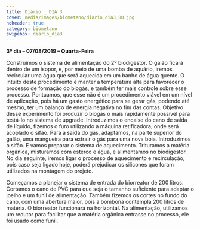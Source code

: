```yaml
---
title: Diário _ DIA 3
cover: media/images/biometano/diario_dia3_00.jpg
noheader: true
category: biometano
swipebox: diario_dia3
---
```


**3º dia – 07/08/2019 – Quarta-Feira**
  
Construímos o sistema de alimentação do 2º biodigestor. O galão ficará dentro de um isopor, e, por meio de uma bomba de aquário, iremos recircular uma água que será aquecida em um banho de água quente. O intuito deste procedimento é manter a temperatura alta para favorecer o processo de formação do biogás, e também ter mais controle sobre esse processo.
Pontuamos, que esse não é um procedimento viável em um nível de aplicação, pois há um gasto energético para se gerar gás, podendo até mesmo, ter um balanço de energia negativa no fim das contas. Objetivo desse experimento foi produzir o biogás o mais rapidamente possível para testá-lo no sistema de upgrade.
Introduzimos o encaixe do cano de saída de líquido, fizemos o furo utilizando a máquina retificadora, onde será acoplado o sifão.
Para a saída do gás, adaptamos, na parte superior do galão, uma mangueira para extrair o gás para uma nova boia. Introduzimos o sifão. E vamos preparar o sistema de aquecimento.
Trituramos a matéria orgânica, misturamos com esterco e água, e alimentamos no biodigestor. 
No dia seguinte, iremos ligar o processo de aquecimento e recirculação, pois caso seja ligado hoje, poderá prejudicar os silicones que foram utilizados na montagem do projeto.
 
Começamos a planejar o sistema de entrada do biorreator de 200 litros. Cortamos o cano de PVC para que seja o tamanho suficiente para adaptar o joelho e um funil de alimentação. Também fizemos os cortes no fundo do cano, com uma abertura maior, pois a bombona contempla 200 litros de matéria. O biorreator funcionará na horizontal. 
Na alimentação, utilizamos um redutor para facilitar que a matéria orgânica entrasse no processo, ele foi usado como funil. 

